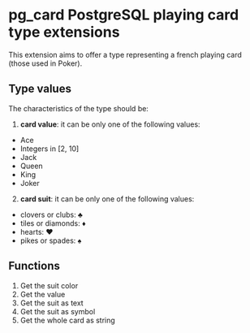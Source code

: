 # pg_card PostgreSQL playing card type extensions

This extension aims to offer a type representing a french playing card (those used in Poker).

## Type values
The characteristics of the type should be:

1. **card value**: it can be only one of the following values:
- Ace
- Integers in [2, 10]
- Jack
- Queen
- King
- Joker

2. **card suit**: it can be only one of the following values:
- clovers or clubs: ♣
- tiles or diamonds: ♦
- hearts: ♥
- pikes or spades: ♠

## Functions

1. Get the suit color
1. Get the value
1. Get the suit as text
1. Get the suit as symbol
1. Get the whole card as string
